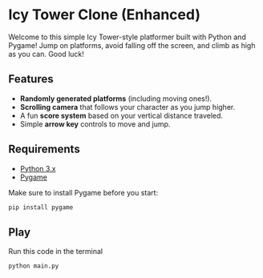 # Icy Tower Clone (Enhanced)

Welcome to this simple Icy Tower-style platformer built with Python and Pygame! Jump on platforms, avoid falling off the screen, and climb as high as you can. Good luck!

## Features
- **Randomly generated platforms** (including moving ones!).
- **Scrolling camera** that follows your character as you jump higher.
- A fun **score system** based on your vertical distance traveled.
- Simple **arrow key** controls to move and jump.

## Requirements
- [Python 3.x](https://www.python.org/)
- [Pygame](https://www.pygame.org/wiki/GettingStarted)

Make sure to install Pygame before you start:
```bash
pip install pygame
```
## Play 
Run this code in the terminal
```bash
python main.py
```
